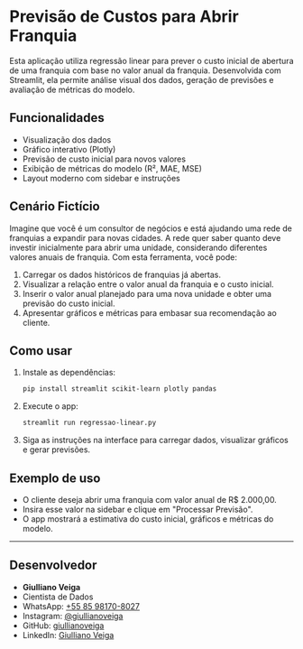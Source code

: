 # Previsão de Custos para Abrir Franquia

Esta aplicação utiliza regressão linear para prever o custo inicial de abertura de uma franquia com base no valor anual da franquia. Desenvolvida com Streamlit, ela permite análise visual dos dados, geração de previsões e avaliação de métricas do modelo.

## Funcionalidades
- Visualização dos dados
- Gráfico interativo (Plotly)
- Previsão de custo inicial para novos valores
- Exibição de métricas do modelo (R², MAE, MSE)
- Layout moderno com sidebar e instruções

## Cenário Fictício

Imagine que você é um consultor de negócios e está ajudando uma rede de franquias a expandir para novas cidades. A rede quer saber quanto deve investir inicialmente para abrir uma unidade, considerando diferentes valores anuais de franquia. Com esta ferramenta, você pode:

1. Carregar os dados históricos de franquias já abertas.
2. Visualizar a relação entre o valor anual da franquia e o custo inicial.
3. Inserir o valor anual planejado para uma nova unidade e obter uma previsão do custo inicial.
4. Apresentar gráficos e métricas para embasar sua recomendação ao cliente.

## Como usar

1. Instale as dependências:
   ```bash
   pip install streamlit scikit-learn plotly pandas
   ```
2. Execute o app:
   ```bash
   streamlit run regressao-linear.py
   ```
3. Siga as instruções na interface para carregar dados, visualizar gráficos e gerar previsões.

## Exemplo de uso

- O cliente deseja abrir uma franquia com valor anual de R$ 2.000,00.
- Insira esse valor na sidebar e clique em "Processar Previsão".
- O app mostrará a estimativa do custo inicial, gráficos e métricas do modelo.

---

## Desenvolvedor

- **Giulliano Veiga**
- Cientista de Dados
- WhatsApp: [+55 85 98170-8027](https://wa.me/5585981708027)
- Instagram: [@giullianoveiga](https://instagram.com/giullianoveiga)
- GitHub: [giullianoveiga](https://github.com/giullianoveiga)
- LinkedIn: [Giulliano Veiga](https://www.linkedin.com/in/giulliano-veiga/)
